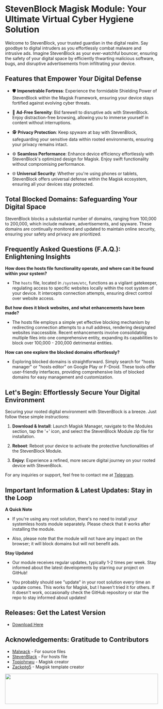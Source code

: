 # StevenBlock Magisk Module: Your Ultimate Virtual Cyber Hygiene Solution

Welcome to StevenBlock, your trusted guardian in the digital realm. Say goodbye to digital intruders as you effortlessly combat malware and intrusive ads. Imagine StevenBlock as your ever-watchful bouncer, ensuring the safety of your digital space by efficiently thwarting malicious software, bugs, and disruptive advertisements from infiltrating your device.

## Features that Empower Your Digital Defense

- 🛡️ **Impenetrable Fortress**: Experience the formidable Shielding Power of StevenBlock within the Magisk Framework, ensuring your device stays fortified against evolving cyber threats.

- 🚫 **Ad-Free Serenity**: Bid farewell to disruptive ads with StevenBlock. Enjoy distraction-free browsing, allowing you to immerse yourself in content without interruptions.

- 🕵️ **Privacy Protection**: Keep spyware at bay with StevenBlock, safeguarding your sensitive data within rooted environments, ensuring your privacy remains intact.

- ⚙️ **Seamless Performance**: Enhance device efficiency effortlessly with StevenBlock's optimized design for Magisk. Enjoy swift functionality without compromising performance.

- 🌐 **Universal Security**: Whether you're using phones or tablets, StevenBlock offers universal defense within the Magisk ecosystem, ensuring all your devices stay protected.

## Total Blocked Domains: Safeguarding Your Digital Space

StevenBlock blocks a substantial number of domains, ranging from 100,000 to 200,000, which include malware, advertisements, and spyware. These domains are continually monitored and updated to maintain online security, ensuring your safety and privacy are prioritized.

## Frequently Asked Questions (F.A.Q.): Enlightening Insights

**How does the hosts file functionality operate, and where can it be found within your system?**

- The `hosts` file, located in `/system/etc`, functions as a vigilant gatekeeper, regulating access to specific websites locally within the root system of your device. It intercepts connection attempts, ensuring direct control over website access.

**But how does it block websites, and what enhancements have been made?**

- The hosts file employs a simple yet effective blocking mechanism by redirecting connection attempts to a null address, rendering designated websites inaccessible. Recent enhancements involve consolidating multiple files into one comprehensive entity, expanding its capabilities to block over 100,000 - 200,000 detrimental entities.

**How can one explore the blocked domains effortlessly?**

- Exploring blocked domains is straightforward. Simply search for "hosts manager" or "hosts editor" on Google Play or F-Droid. These tools offer user-friendly interfaces, providing comprehensive lists of blocked domains for easy management and customization.

## Let's Begin: Effortlessly Secure Your Digital Environment

Securing your rooted digital environment with StevenBlock is a breeze. Just follow these simple instructions:

1. **Download & Install**: Launch Magisk Manager, navigate to the Modules section, tap the '+' icon, and select the StevenBlock Module zip file for installation.

2. **Reboot**: Reboot your device to activate the protective functionalities of the StevenBlock Module.

3. **Enjoy**: Experience a refined, more secure digital journey on your rooted device with StevenBlock.

For any inquiries or support, feel free to contact me at [Telegram](https://t.me/microzort).

## Important Information & Latest Updates: Stay in the Loop

**A Quick Note**

- If you're using any root solution, there's no need to install your systemless hosts module separately. Please check that it works after installing the module.
  
- Also, please note that the module will not have any impact on the browser; it will block domains but will not benefit ads.

**Stay Updated**

- Our module receives regular updates, typically 1-2 times per week. Stay informed about the latest developments by starring our project on GitHub!

- You probably should see "update" in your root solution every time an update comes. This works for Magisk, but I haven't tried it for others. If it doesn't work, occasionally check the GitHub repository or star the repo to stay informed about updates!

## Releases: Get the Latest Version

- [Download Here](https://github.com/mikropsoft/StevenBlock/releases)

## Acknowledgements: Gratitude to Contributors

- [Malwack](https://github.com/Magisk-Modules-Alt-Repo/Malwack) - For source files
- [StevenBlack](https://github.com/StevenBlack/hosts) - For hosts file
- [Topjohnwu](https://github.com/topjohnwu) - Magisk creator
- [Zackptg5](https://github.com/Zackptg5) - Magisk template creator

<img src="https://raw.githubusercontent.com/matfantinel/matfantinel/master/waves.svg" width="100%" height="100">
